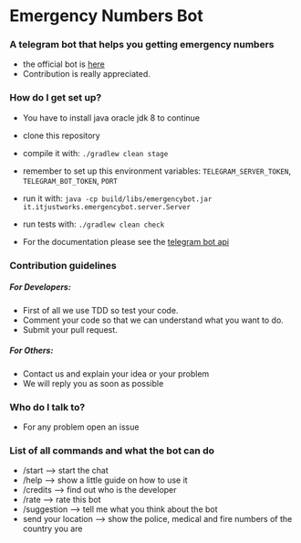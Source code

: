 # Emergency Numbers Bot #

### A telegram bot that helps you getting emergency numbers ###

* the official bot is [here](https://telegram.me/emergencynumbersbot)
* Contribution is really appreciated.

### How do I get set up? ###

* You have to install java oracle jdk 8 to continue
* clone this repository
* compile it with: ``./gradlew clean stage``
* remember to set up this environment variables: ``TELEGRAM_SERVER_TOKEN``, ``TELEGRAM_BOT_TOKEN``, ``PORT``
* run it with: ``java -cp build/libs/emergencybot.jar it.itjustworks.emergencybot.server.Server``
* run tests with: ``./gradlew clean check``

* For the documentation please see the [telegram bot api](https://core.telegram.org/bots/api)

### Contribution guidelines ###

##### For Developers: #####

* First of all we use TDD so test your code.
* Comment your code so that we can understand what you want to do.
* Submit your pull request.

##### For Others: #####

* Contact us and explain your idea or your problem
* We will reply you as soon as possible

### Who do I talk to? ###

* For any problem open an issue

### List of all commands and what the bot can do ###

* /start --> start the chat
* /help --> show a little guide on how to use it
* /credits --> find out who is the developer
* /rate --> rate this bot
* /suggestion --> tell me what you think about the bot
* send your location --> show the police, medical and fire numbers of the country you are